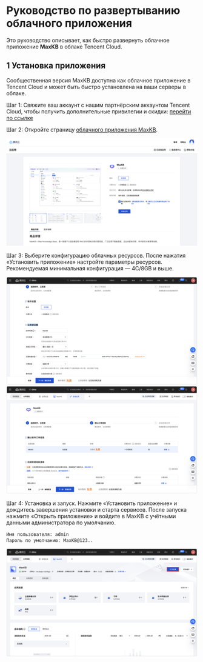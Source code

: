 # Руководство по развертыванию облачного приложения


Это руководство описывает, как быстро развернуть облачное приложение **MaxKB** в облаке Tencent Cloud.

## 1 Установка приложения

Сообщественная версия MaxKB доступна как облачное приложение в Tencent Cloud и может быть быстро установлена на ваши серверы в облаке.

Шаг 1: Свяжите ваш аккаунт с нашим партнёрским аккаунтом Tencent Cloud, чтобы получить дополнительные привилегии и скидки: [перейти по ссылке](https://partner.cloud.tencent.com/invitation/10002820907763620ace838b1?inviteType=2)

Шаг 2: Откройте страницу [облачного приложения MaxKB](https://app.cloud.tencent.com/detail/SPU_BHDJDDBHBE5864).

![Tencent Cloud App](../img/index/maxkb_app_cloud.png)


Шаг 3: Выберите конфигурацию облачных ресурсов. После нажатия «Установить приложение» настройте параметры ресурсов. Рекомендуемая минимальная конфигурация — 4C/8GB и выше.

![Ресурсы приложения](../img/index/app_resource.png)
![Ресурсы приложения](../img/index/app_resource2.png)




Шаг 4: Установка и запуск. Нажмите «Установить приложение» и дождитесь завершения установки и старта сервисов. После запуска нажмите «Открыть приложение» и войдите в MaxKB с учётными данными администратора по умолчанию.

```
Имя пользователя: admin
Пароль по умолчанию: MaxKB@123..
```
![Открыть приложение](../img/index/open_maxkb_app.png)

